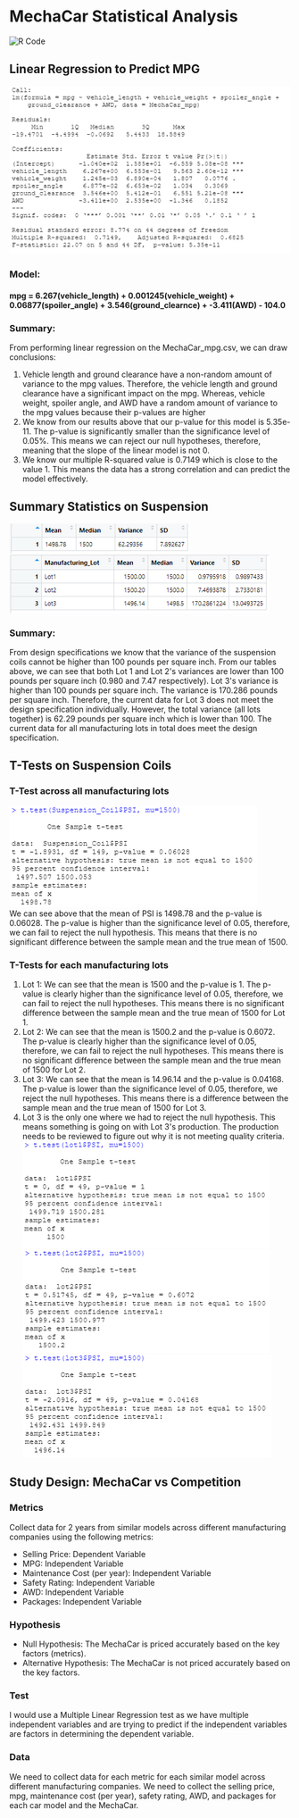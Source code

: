 # MechaCar Statistical Analysis
![R Code](MechaCarChallenge.R)
## Linear Regression to Predict MPG
![Linear Regression](Images/LinearRegression.PNG)
### Model:
#### mpg = 6.267(vehicle_length) + 0.001245(vehicle_weight) + 0.06877(spoiler_angle) + 3.546(ground_clearnce) + -3.411(AWD) - 104.0
### Summary:
From performing linear regression on the MechaCar_mpg.csv, we can draw conclusions:
1. Vehicle length and ground clearance have a non-random amount of variance to the mpg values. Therefore, the vehicle length and ground clearance have a significant impact on the mpg. Whereas, vehicle weight, spoiler angle, and AWD have a random amount of variance to the mpg values because their p-values are higher
2. We know from our results above that our p-value for this model is 5.35e-11. The p-value is significantly smaller than the significance level of 0.05%. This means we can reject our null hypotheses, therefore, meaning that the slope of the linear model is not 0.
3.  We know our multiple R-squared value is 0.7149 which is close to the value 1. This means the data has a strong correlation and can predict the model effectively.
## Summary Statistics on Suspension
![Total Summary](Images/total_summary.PNG)
![Lot Summary](Images/lot_summary.PNG)
### Summary:
From design specifications we know that the variance of the suspension coils cannot be higher than 100 pounds per square inch. From our tables above, we can see that both Lot 1 and Lot 2's variances are lower than 100 pounds per square inch (0.980 and 7.47 respectively). Lot 3's variance is higher than 100 pounds per square inch. The variance is 170.286 pounds per square inch. Therefore, the current data for Lot 3 does not meet the design specification individually. However, the total variance (all lots together) is 62.29 pounds per square inch which is lower than 100. The current data for all manufacturing lots in total does meet the design specification.
## T-Tests on Suspension Coils
### T-Test across all manufacturing lots
![T-test across all](Images/t-test_across_all.PNG)\
We can see above that the mean of PSI is 1498.78 and the p-value is 0.06028. The p-value is higher than the significance level of 0.05, therefore, we can fail to reject the null hypothesis. This means that there is no significant difference between the sample mean and the true mean of 1500.
### T-Tests for each manufacturing lots
1. Lot 1: We can see that the mean is 1500 and the p-value is 1. The p-value is clearly higher than the significance level of 0.05, therefore, we can fail to reject the null hypotheses. This means there is no significant difference between the sample mean and the true mean of 1500 for Lot 1.
2. Lot 2: We can see that the mean is 1500.2 and the p-value is 0.6072. The p-value is clearly higher than the significance level of 0.05, therefore, we can fail to reject the null hypotheses. This means there is no significant difference between the sample mean and the true mean of 1500 for Lot 2.
3. Lot 3: We can see that the mean is 14.96.14 and the p-value is 0.04168. The p-value is lower than the significance level of 0.05, therefore, we reject the null hypotheses. This means there is a difference between the sample mean and the true mean of 1500 for Lot 3. 
4. Lot 3 is the only one where we had to reject the null hypothesis. This means something is going on with Lot 3's production. The production needs to be reviewed to figure out why it is not meeting quality criteria.\
![T-test Lot 1](Images/t-test_lot1.PNG)\
![T-test Lot 2](Images/t-test_lot2.PNG)\
![T-test Lot 3](Images/t-test_lot3.PNG)
## Study Design: MechaCar vs Competition
### Metrics
Collect data for 2 years from similar models across different manufacturing companies using the following metrics:
* Selling Price: Dependent Variable
* MPG: Independent Variable
* Maintenance Cost (per year): Independent Variable
* Safety Rating: Independent Variable
* AWD: Independent Variable
* Packages: Independent Variable
### Hypothesis
* Null Hypothesis: The MechaCar is priced accurately based on the key factors (metrics).
* Alternative Hypothesis: The MechaCar is not priced accurately based on the key factors.
### Test
I would use a Multiple Linear Regression test as we have multiple independent variables and are trying to predict if the independent variables are factors in determining the dependent variable.
### Data 
We need to collect data for each metric for each similar model across different manufacturing companies. We need to collect the selling price, mpg, maintenance cost (per year), safety rating, AWD, and packages for each car model and the MechaCar.
